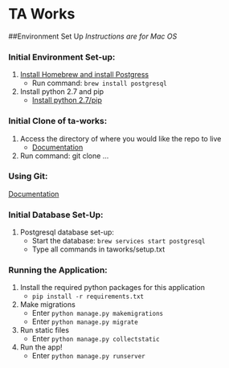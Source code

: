 # TA Works
##Environment Set Up
_Instructions are for Mac OS_

### Initial Environment Set-up:
1. [Install Homebrew and install Postgress](https://launchschool.com/blog/how-to-install-postgresql-on-a-mac)
   * Run command: `brew install postgresql`
2. Install python 2.7 and pip
   * [Install python 2.7/pip](https://pip.pypa.io/en/stable/installing/)

### Initial Clone of ta-works:
1. Access the directory of where you would like the repo to live
   * [Documentation](https://stackoverflow.com/questions/9547730/how-to-navigate-to-to-different-directories-in-the-terminal-mac)
2. Run command: git clone ...

### Using Git:
[Documentation](https://github.com/codepath/ios_guides/wiki/Using-Git-with-Terminal)

### Initial Database Set-Up:
1. Postgresql database set-up:
   * Start the database: `brew services start postgresql`
   * Type all commands in taworks/setup.txt

### Running the Application:
1. Install the required python packages for this application   
   * `pip install -r requirements.txt`
2. Make migrations
   * Enter `python manage.py makemigrations`
   * Enter `python manage.py migrate`
3. Run static files
   * Enter `python manage.py collectstatic`
4. Run the app!
   * Enter `python manage.py runserver`
